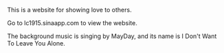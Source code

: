 This is a website for showing love to others.

Go to lc1915.sinaapp.com to view the website.

The background music is singing by MayDay, and its name is I Don't Want To Leave You Alone.
